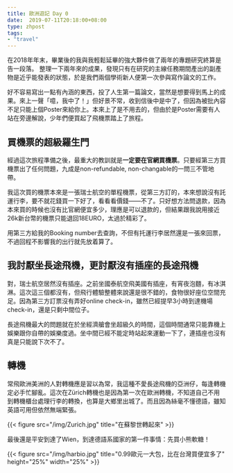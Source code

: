 ```yaml
---
title: 歐洲遊記 Day 0
date:  2019-07-11T20:18:00+08:00
type: zhpost
tags: 
- "travel"
---
```


在2018年年末，畢業後的我與我輕鬆延畢的強大夥件做了兩年的專題研究終算是告一段落。
整理一下兩年來的成果，發現只有在研究的主線任務期間產出的副產物是近乎能發表的狀態，於是我們兩個學術新人便第一次參與寫作論文的工作。

好不容易寫出一點有內涵的東西，投了人生第一篇論文，當然是想要得到馬上的成果。來上一聲「噫，我中了！」但好景不常，收到信後中是中了，但因為被批內容不足只能上個Poster來給你上。本來上了是不用去的，但由於是Poster需要有人站在旁邊解說，少年們便買起了飛機票踏上了旅程。

## 買機票的超級羅生門

經過這次旅程準備之後，最重大的教訓就是**一定要在官網買機票**。只要經第三方買機票出了任何問題，九成是non-refundable, non-changable的一問三不管地帶。

我這次買的機票本來是一張瑞士航空的單程機票，從第三方訂的，本來想說沒有託運行李，要不就花錢買一下好了，看看看價錢——不了。只好想方法問退款，因為本來買的時候也沒有比官網便宜多少，理應是可以退款的，但結果跟我說用接近26k新台幣的機票只能退回18EURO，太過於精彩了。

用第三方給我的Booking number去查詢，不但有托運行李居然還是一張來回票，不過回程不影響我的出行就先放着算了。

## 我討厭坐長途飛機，更討厭沒有插座的長途飛機

對，瑞士航空居然沒有插座。之前坐國泰航空飛美國有插座，有宵夜泡麵，有冰淇淋。這次這三個都沒有，但飛行體驗整體來說還是很不錯的，食物很好座位空間充足。因為第三方訂票沒有弄好online check-in，雖然已經提早3小時到達機場check-in，還是只剩中間位子。

長途飛機最大的問題就在於坐經濟艙會坐超級久的時間，這個時間通常只能靠機上娛樂跟你自帶的娛樂度過。坐中間已經不能定時站起來運動一下了，連插座也沒有真是只能說下次不了。


## 轉機

常飛歐洲美洲的人對轉機應是習以為常，我這種不愛長途飛機的亞洲仔，每逢轉機定必手忙腳亂。這次在Zürich轉機也是因為第一次在歐洲轉機，不知道自己不用到轉機櫃台處理行李的轉換，也算是大鄉里出城了。而且因為絲毫不懂德語，雖知英語可用但依然無端緊張。

{{< figure src="/img/Zurich.jpg" title="在蘇黎世轉起來" >}}

最後還是平安到達了Wien，到達德語系國家的第一件事情：先買小熊軟糖！


{{< figure src="/img/harbio.jpg" title="0.99歐元一大包，比在台灣買便宜多了" height="25%" width="25%" >}}

